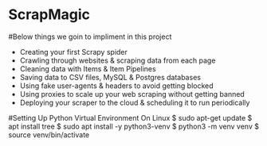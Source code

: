 # ScrapMagic

#Below things we goin to impliment in this project 
* Creating your first Scrapy spider
* Crawling through websites & scraping data from each page
* Cleaning data with Items & Item Pipelines
* Saving data to CSV files, MySQL & Postgres databases
* Using fake user-agents & headers to avoid getting blocked
* Using proxies to scale up your web scraping without getting banned
* Deploying your scraper to the cloud & scheduling it to run periodically


#Setting Up Python Virtual Environment On Linux
$ sudo apt-get update
$ apt install tree
$ sudo apt install -y python3-venv
$ python3 -m venv venv
$ source venv/bin/activate